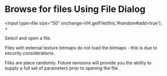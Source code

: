 Browse for files Using File Dialog
===

<input type=file size="50" onchange=VH.getFile(this,'#random#add=true'); >


Select and open a file.

Files with external texture bitmaps do not load the bitmaps - this is due to security considerations.

Files are place randomly. Future revisions will provide you the ability to supply a full set of parameters prior to opening the file.


<!--
2014-11-23 ~ Theo Armour ~ CC license
-->